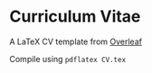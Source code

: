 # Curriculum Vitae

A LaTeX CV template from [Overleaf](https://www.overleaf.com)

Compile using `pdflatex CV.tex`
